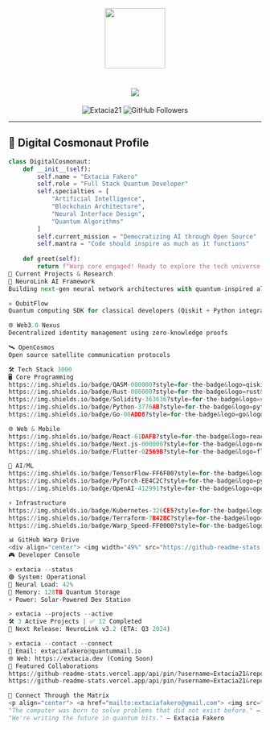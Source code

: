 <p align="center">
  <img src="https://media.giphy.com/media/3o7qE1YN7aBOFPRw8E/giphy.gif" width="120" height="120"/>
</p>

<h1 align="center">
  <a href="https://github.com/Extacia21" target="_blank">
    <img src="https://readme-typing-svg.herokuapp.com?font=Fira+Code&size=36&pause=1000&color=00F7FF&center=true&width=800&vCenter=true&lines=Greetings+%F0%9F%91%8B%2C+I'm+Extacia+Fakero;Quantum+Computing+%7C+AI+%7C+Blockchain+Developer;Building+the+Future+One+Commit+at+a+Time;Open+Source+%F0%9F%A4%96%7C+Tech+Evangelist+%F0%9F%92%BB;Let's+Code+the+Impossible+%F0%9F%9A%80"/>
  </a>
</h1>

<div align="center">
  <img src="https://komarev.com/ghpvc/?username=Extacia21&label=Profile+Views&color=0e75b6&style=flat" alt="Extacia21" />
  <img src="https://img.shields.io/github/followers/Extacia21?label=Followers&style=social" alt="GitHub Followers"/>
</div>

---

## 🌌 Digital Cosmonaut Profile

```python
class DigitalCosmonaut:
    def __init__(self):
        self.name = "Extacia Fakero"
        self.role = "Full Stack Quantum Developer"
        self.specialties = [
            "Artificial Intelligence", 
            "Blockchain Architecture",
            "Neural Interface Design",
            "Quantum Algorithms"
        ]
        self.current_mission = "Democratizing AI through Open Source"
        self.mantra = "Code should inspire as much as it functions"
        
    def greet(self):
        return f"Warp core engaged! Ready to explore the tech universe 🚀"
🔭 Current Projects & Research
🧠 NeuroLink AI Framework
Building next-gen neural network architectures with quantum-inspired algorithms

⚛️ QubitFlow
Quantum computing SDK for classical developers (Qiskit + Python integration)

🌐 Web3.0 Nexus
Decentralized identity management using zero-knowledge proofs

🛰️ OpenCosmos
Open source satellite communication protocols

🛠️ Tech Stack 3000
🖥️ Core Programming
https://img.shields.io/badge/QASM-000000?style=for-the-badge&logo=qiskit&logoColor=white
https://img.shields.io/badge/Rust-000000?style=for-the-badge&logo=rust&logoColor=white
https://img.shields.io/badge/Solidity-363636?style=for-the-badge&logo=solidity&logoColor=white
https://img.shields.io/badge/Python-3776AB?style=for-the-badge&logo=python&logoColor=white
https://img.shields.io/badge/Go-00ADD8?style=for-the-badge&logo=go&logoColor=white

🌐 Web & Mobile
https://img.shields.io/badge/React-61DAFB?style=for-the-badge&logo=react&logoColor=black
https://img.shields.io/badge/Next.js-000000?style=for-the-badge&logo=nextdotjs&logoColor=white
https://img.shields.io/badge/Flutter-02569B?style=for-the-badge&logo=flutter&logoColor=white

🧠 AI/ML
https://img.shields.io/badge/TensorFlow-FF6F00?style=for-the-badge&logo=tensorflow&logoColor=white
https://img.shields.io/badge/PyTorch-EE4C2C?style=for-the-badge&logo=pytorch&logoColor=white
https://img.shields.io/badge/OpenAI-412991?style=for-the-badge&logo=openai&logoColor=white

⚡ Infrastructure
https://img.shields.io/badge/Kubernetes-326CE5?style=for-the-badge&logo=kubernetes&logoColor=white
https://img.shields.io/badge/Terraform-7B42BC?style=for-the-badge&logo=terraform&logoColor=white
https://img.shields.io/badge/Warp_Speed-FF0000?style=for-the-badge&logo=cloudflare&logoColor=white

📊 GitHub Warp Drive
<div align="center"> <img width="49%" src="https://github-readme-stats.vercel.app/api?username=Extacia21&show_icons=true&theme=nightowl&include_all_commits=true&count_private=true&border_radius=20&bg_color=0d1117"/> <img width="49%" src="https://github-readme-streak-stats.herokuapp.com/?user=Extacia21&theme=nightowl&background=0d1117&border_radius=20&date_format=M%20j%5B%2C%20Y%5D"/> </div><div align="center"> <img width="80%" src="https://github-readme-activity-graph.cyclic.app/graph?username=Extacia21&theme=react-dark&area=true&hide_border=true&custom_title=Contribution%20Matrix&bg_color=0d1117"/> </div>
🎮 Developer Console

> extacia --status
🟢 System: Operational
🧠 Neural Load: 42% 
💾 Memory: 128TB Quantum Storage
⚡ Power: Solar-Powered Dev Station

> extacia --projects --active
🛠️ 3 Active Projects | ✅ 12 Completed
🔮 Next Release: NeuroLink v3.2 (ETA: Q3 2024)

> extacia --contact --connect
📧 Email: extaciafakero@quantummail.io
🌐 Web: https://extacia.dev (Coming Soon)
🌟 Featured Collaborations
https://github-readme-stats.vercel.app/api/pin/?username=Extacia21&repo=QuantumLeap&theme=nightowl
https://github-readme-stats.vercel.app/api/pin/?username=Extacia21&repo=NeuralHorizon&theme=nightowl

📡 Connect Through the Matrix
<p align="center"> <a href="mailto:extaciafakero@gmail.com"> <img src="https://img.shields.io/badge/ProtonMail-8B89CC?style=for-the-badge&logo=protonmail&logoColor=white"/> </a> <a href="https://linkedin.com/in/extacia-fakero-268675223"> <img src="https://img.shields.io/badge/LinkedIn-0A66C2?style=for-the-badge&logo=linkedin&logoColor=white"/> </a> <a href="https://matrix.to/#/@extacia:quantumdomain.io"> <img src="https://img.shields.io/badge/Matrix-000000?style=for-the-badge&logo=matrix&logoColor=white"/> </a> <a href="https://keybase.io/extacia"> <img src="https://img.shields.io/badge/KeyBase-FF6F21?style=for-the-badge&logo=keybase&logoColor=white"/> </a> </p><p align="center"> <img src="https://media.giphy.com/media/LnUt9rQ5G5h8vQr6Qk/giphy.gif" width="200"/> </p>
"The computer was born to solve problems that did not exist before." — Bill Gates
"We're writing the future in quantum bits." — Extacia Fakero
